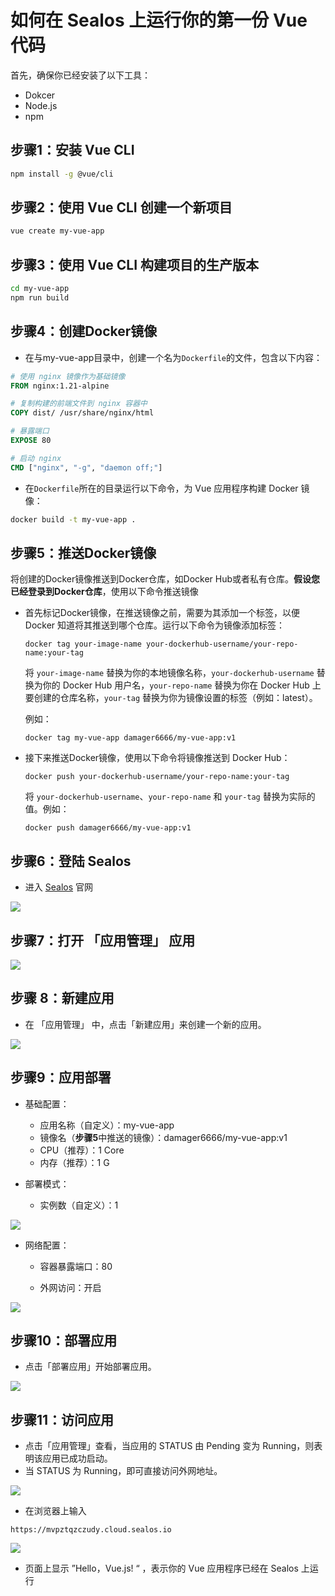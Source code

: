 # 如何在 Sealos 上运行你的第一份 Vue 代码

首先，确保你已经安装了以下工具：

- Dokcer
- Node.js
- npm

## 步骤1：安装 Vue CLI

```bash
npm install -g @vue/cli
```

## 步骤2：使用 Vue CLI 创建一个新项目

```bash
vue create my-vue-app
```

## 步骤3：使用 Vue CLI 构建项目的生产版本

```bash
cd my-vue-app
npm run build
```

## 步骤4：创建Docker镜像

- 在与my-vue-app目录中，创建一个名为`Dockerfile`的文件，包含以下内容：

```dockerfile
# 使用 nginx 镜像作为基础镜像
FROM nginx:1.21-alpine

# 复制构建的前端文件到 nginx 容器中
COPY dist/ /usr/share/nginx/html

# 暴露端口
EXPOSE 80

# 启动 nginx
CMD ["nginx", "-g", "daemon off;"]
```

- 在`Dockerfile`所在的目录运行以下命令，为 Vue 应用程序构建 Docker 镜像：

```bash
docker build -t my-vue-app .
```

## 步骤5：推送Docker镜像

将创建的Docker镜像推送到Docker仓库，如Docker Hub或者私有仓库。**假设您已经登录到Docker仓库**，使用以下命令推送镜像

- 首先标记Docker镜像，在推送镜像之前，需要为其添加一个标签，以便 Docker 知道将其推送到哪个仓库。运行以下命令为镜像添加标签：

  ```
  docker tag your-image-name your-dockerhub-username/your-repo-name:your-tag
  ```

  将 `your-image-name` 替换为你的本地镜像名称，`your-dockerhub-username` 替换为你的 Docker Hub 用户名，`your-repo-name` 替换为你在 Docker Hub 上要创建的仓库名称，`your-tag` 替换为你为镜像设置的标签（例如：latest）。

  例如：

  ```
  docker tag my-vue-app damager6666/my-vue-app:v1
  ```

- 接下来推送Docker镜像，使用以下命令将镜像推送到 Docker Hub：

  ```
  docker push your-dockerhub-username/your-repo-name:your-tag
  ```

  将 `your-dockerhub-username`、`your-repo-name` 和 `your-tag` 替换为实际的值。例如：

  ```
  docker push damager6666/my-vue-app:v1
  ```


## 步骤6：登陆 Sealos

- 进入 [Sealos](https://cloud.sealos.io/) 官网

![](/images/java-example-0.png)

## 步骤7：打开 「应用管理」 应用

![](images/java-example-3.png)

## 步骤 8：新建应用

- 在 「应用管理」 中，点击「新建应用」来创建一个新的应用。

![](images/java-example-4.png)

## 步骤9：应用部署

- 基础配置：

  - 应用名称（自定义）：my-vue-app
  - 镜像名（**步骤5**中推送的镜像）：damager6666/my-vue-app:v1
  - CPU（推荐）：1 Core
  - 内存（推荐）：1 G

- 部署模式：

  - 实例数（自定义）：1

![](images/vue-example-0.png)

- 网络配置：

  - 容器暴露端口：80

  - 外网访问：开启

![](images/vue-example-1.png)

## 步骤10：部署应用

- 点击「部署应用」开始部署应用。

![](images/vue-example-2.png)

## 步骤11：访问应用

- 点击「应用管理」查看，当应用的 STATUS 由 Pending 变为 Running，则表明该应用已成功启动。
- 当 STATUS 为 Running，即可直接访问外网地址。

![](images/vue-example-3.png)

- 在浏览器上输入

```
https://mvpztqzczudy.cloud.sealos.io
```

![](images/vue-example-4.png)

- 页面上显示 ”Hello，Vue.js! “ ，表示你的 Vue 应用程序已经在 Sealos 上运行

